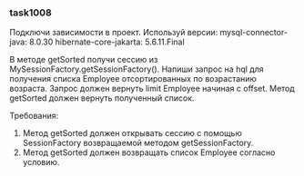 
### task1008

Подключи зависимости в проект.
Используй версии:
mysql-connector-java: 8.0.30
hibernate-core-jakarta: 5.6.11.Final

В методе getSorted получи сессию из MySessionFactory.getSessionFactory().
Напиши запрос на hql для получения списка Employee отсортированных по возрастанию возраста.
Запрос должен вернуть limit Employee начиная с offset.
Метод getSorted должен вернуть полученный список.


Требования:
1.	Метод getSorted должен открывать сессию с помощью SessionFactory возвращаемой методом getSessionFactory.
2.	Метод getSorted должен возвращать список Employee согласно условию.


